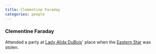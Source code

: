 ```yaml
---
title: Clementine Faraday
categories: people
---
```


### Clementine Faraday

Attended a party at [Lady Alida DuBois](AlidaDuBois)' place when the [Eastern Star](EasternStar) was stolen.
